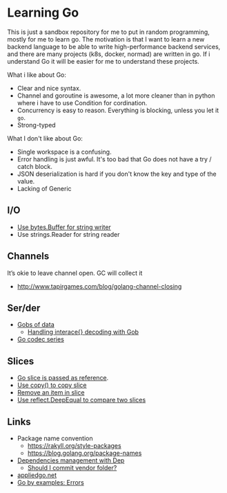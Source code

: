 # Learning Go

This is just a sandbox repository for me to put in random programming, mostly for me to learn go. The motivation is that I want to learn a new backend language to be able to write high-performance backend services, and there are many projects (k8s, docker, normad) are written in go. If i understand Go it will be easier for me to understand these projects.


What i like about Go:

  * Clear and nice syntax.
  * Channel and goroutine is awesome, a lot more cleaner than in python where i have to use Condition for cordination.
  * Concurrency is easy to reason. Everything is blocking, unless you let it `go`.
  * Strong-typed

What I don't like about Go:

  * Single workspace is a confusing.
  * Error handling is just awful. It's too bad that Go does not have a try / catch block.
  * JSON deserialization is hard if you don't know the key and type of the value.
  * Lacking of Generic

## I/O

  * [Use bytes.Buffer for string writer](https://stackoverflow.com/questions/13765797/the-best-way-to-get-a-string-from-a-writer-in-go)
  * Use strings.Reader for string reader

## Channels

It’s okie to leave channel open. GC will collect it

  * http://www.tapirgames.com/blog/golang-channel-closing

## Ser/der

  * [Gobs of data](https://blog.golang.org/gobs-of-data)
    * [Handling interace{} decoding with Gob](https://play.golang.org/p/xt4zNyPZ2W)
  * [Go codec series](http://ugorji.net/d/tag/go-codec/blog/)

## Slices

  * [Go slice is passed as reference](https://stackoverflow.com/questions/2439453/using-a-pointer-to-array).
  * [Use copy() to copy slice](https://stackoverflow.com/questions/30182538/why-can-not-i-duplicate-a-slice-with-copy-in-golang)
  * [Remove an item in slice](https://vbauerster.github.io/2017/04/removing-items-from-a-slice-while-iterating-in-go/)
  * [Use reflect.DeepEqual to compare two slices](https://yourbasic.org/golang/compare-slices/)

## Links

  * Package name convention
    * https://rakyll.org/style-packages
    * https://blog.golang.org/package-names
  * [Dependencies management with Dep](https://golang.github.io/dep)
    * [Should I commit vendor folder?](https://github.com/golang/dep/blob/master/docs/FAQ.md#should-i-commit-my-vendor-directory)
  * [appliedgo.net](https://appliedgo.net/tui/)
  * [Go by examples: Errors](https://gobyexample.com/errors)
